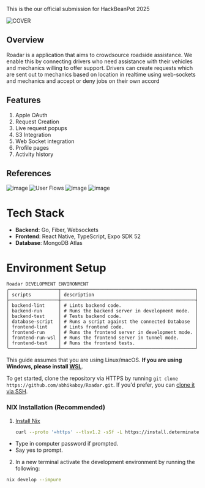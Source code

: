 This is the our official submission for HackBeanPot 2025

![COVER](https://github.com/user-attachments/assets/09b6bcca-b7a2-4996-9bc0-dffe94dea7c5)

## Overview
Roadar is a application that aims to crowdsource roadside assistance. We enable this by connecting drivers who need assistance with their vehicles and mechanics willing to offer support. Drivers can create requests which are sent out to mechanics based on location in realtime using web-sockets and mechanics and accept or deny jobs on their own accord

## Features 
1. Apple OAuth 
2. Request Creation
3. Live request popups 
4. S3 Integration
5. Web Socket integration 
6. Profile pages 
7. Activity history 

## References

![image](https://github.com/user-attachments/assets/786e36b4-9642-40c5-96ba-ffeac90b4fa8)
![User Flows](https://github.com/user-attachments/assets/3601486e-12b7-44e7-9a90-0f2b9d86c76b)
![image](https://github.com/user-attachments/assets/0f5e4969-2e49-4f2b-9dca-70714610124b)
![image](https://github.com/user-attachments/assets/d7f21368-8a85-4638-a44c-b4d8bb8f387e)

# Tech Stack

- **Backend:** Go, Fiber, Websockets
- **Frontend**: React Native, TypeScript, Expo SDK 52
- **Database**: MongoDB Atlas

# Environment Setup

```text
Roadar DEVELOPMENT ENVIRONMENT
╭──────────────────┬─────────────────────────────────────────────────╮
│ scripts          │ description                                     │
├──────────────────┼─────────────────────────────────────────────────┤
│ backend-lint     │ # Lints backend code.                           │
│ backend-run      │ # Runs the backend server in development mode.  │
│ backend-test     │ # Tests backend code.                           │
│ database-script  │ # Runs a script against the connected Database  │
│ frontend-lint    │ # Lints frontend code.                          │
│ frontend-run     │ # Runs the frontend server in development mode. │
│ frontend-run-wsl │ # Runs the frontend server in tunnel mode.      │
│ frontend-test    │ # Runs the frontend tests.                      │
╰──────────────────┴─────────────────────────────────────────────────╯

```

This guide assumes that you are using Linux/macOS. **If you are using Windows, please install [WSL](https://learn.microsoft.com/en-us/windows/wsl/install)**.

To get started, clone the repository via HTTPS by running `git clone https://github.com/abhikaboy/Roadar.git`.
If you'd prefer, you can [clone it via SSH](https://docs.github.com/en/repositories/creating-and-managing-repositories/cloning-a-repository).

### NIX Installation (Recommended)

1. [Install Nix](https://zero-to-nix.com/start/install)
   <!-- markdownlint-disable MD013 -->
   ```sh
   curl --proto '=https' --tlsv1.2 -sSf -L https://install.determinate.systems/nix | sh -s -- install
   ```
   <!-- markdownlint-enable MD013 -->

- Type in computer password if prompted.
- Say yes to prompt.

2. In a new terminal activate the development environment by running the following:

<!-- markdownlint-disable MD013 -->

```sh
nix develop --impure
```

<!-- markdownlint-enable MD013 -->
